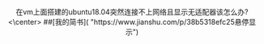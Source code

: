 <center>在vm上面搭建的ubuntu18.04突然连接不上网络且显示无适配器该怎么办?<\center>
##[我的简书]( "https://www.jianshu.com/p/38b5318efc25悬停显示")
